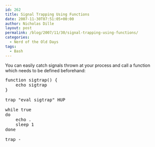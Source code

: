 ```yaml
---
id: 262
title: Signal Trapping Using Functions
date: 2007-11-30T07:51:05+00:00
author: Nicholas Dille
layout: post
permalink: /blog/2007/11/30/signal-trapping-using-functions/
categories:
  - Nerd of the Old Days
tags:
  - Bash
---
```

You can easily catch signals thrown at your process and call a function which needs to be defined beforehand:

<!--more-->

<pre class="listing">function sigtrap() {
	echo sigtrap
}

trap "eval sigtrap" HUP

while true
do
	echo .
	sleep 1
done

trap -</pre>

